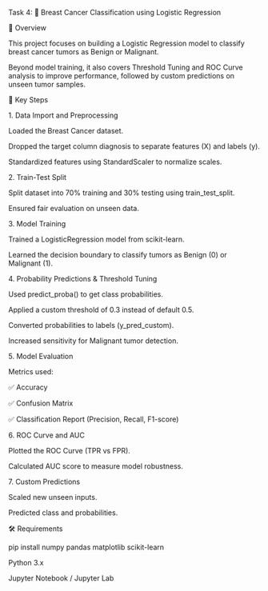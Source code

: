 Task 4: 🧪 Breast Cancer Classification using Logistic Regression

📌 Overview



This project focuses on building a Logistic Regression model to classify breast cancer tumors as Benign or Malignant.

Beyond model training, it also covers Threshold Tuning and ROC Curve analysis to improve performance, followed by custom predictions on unseen tumor samples.



🔑 Key Steps

1\. Data Import and Preprocessing



Loaded the Breast Cancer dataset.



Dropped the target column diagnosis to separate features (X) and labels (y).



Standardized features using StandardScaler to normalize scales.



2\. Train-Test Split



Split dataset into 70% training and 30% testing using train\_test\_split.



Ensured fair evaluation on unseen data.



3\. Model Training



Trained a LogisticRegression model from scikit-learn.



Learned the decision boundary to classify tumors as Benign (0) or Malignant (1).



4\. Probability Predictions \& Threshold Tuning



Used predict\_proba() to get class probabilities.



Applied a custom threshold of 0.3 instead of default 0.5.



Converted probabilities to labels (y\_pred\_custom).



Increased sensitivity for Malignant tumor detection.



5\. Model Evaluation



Metrics used:



✅ Accuracy



✅ Confusion Matrix



✅ Classification Report (Precision, Recall, F1-score)



6\. ROC Curve and AUC



Plotted the ROC Curve (TPR vs FPR).



Calculated AUC score to measure model robustness.



7\. Custom Predictions



Scaled new unseen inputs.



Predicted class and probabilities.



🛠 Requirements

pip install numpy pandas matplotlib scikit-learn





Python 3.x



Jupyter Notebook / Jupyter Lab

